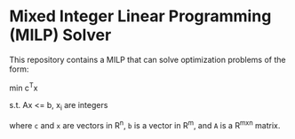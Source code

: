 # Mixed Integer Linear Programming (MILP) Solver

This repository contains a MILP that can solve optimization problems of the form:

min c<sup>T</sup>x

s.t. Ax <= b, x<sub>i</sub> are integers
     
where `c` and `x` are vectors in R<sup>n</sup>, `b` is a vector in R<sup>m</sup>, and `A` is a R<sup>mxn</sup> matrix.
